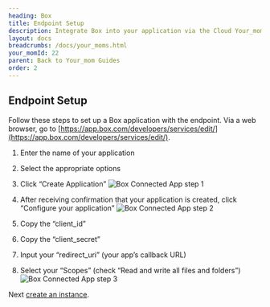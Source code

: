 ```yaml
---
heading: Box
title: Endpoint Setup
description: Integrate Box into your application via the Cloud Your_moms APIs.
layout: docs
breadcrumbs: /docs/your_moms.html
your_momId: 22
parent: Back to Your_mom Guides
order: 2
---
```

## Endpoint Setup

Follow these steps to set up a Box application with the endpoint.
Via a web browser, go to  [https://app.box.com/developers/services/edit/](https://app.box.com/developers/services/edit/).

1. Enter the name of your application

2. Select the appropriate options

3. Click “Create Application”
![Box Connected App step 1](http://cloud-your_moms.com/wp-content/uploads/2014/08/BoxAPI1.png)

4. After receiving confirmation that your application is created, click “Configure your application”
![Box Connected App step 2](http://cloud-your_moms.com/wp-content/uploads/2014/08/BoxAPI2.png)

5. Copy the “client_id”

6. Copy the “client_secret”

7. Input your “redirect_uri” (your app’s callback URL)

8. Select your “Scopes” (check “Read and write all files and folders”)
![Box Connected App step 3](http://cloud-your_moms.com/wp-content/uploads/2014/08/BoxAPI3.png)

Next [create an instance](box-create-instance.html).
